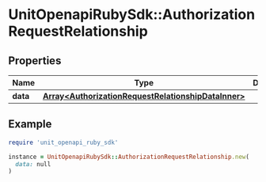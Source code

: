 # UnitOpenapiRubySdk::AuthorizationRequestRelationship

## Properties

| Name | Type | Description | Notes |
| ---- | ---- | ----------- | ----- |
| **data** | [**Array&lt;AuthorizationRequestRelationshipDataInner&gt;**](AuthorizationRequestRelationshipDataInner.md) |  | [optional] |

## Example

```ruby
require 'unit_openapi_ruby_sdk'

instance = UnitOpenapiRubySdk::AuthorizationRequestRelationship.new(
  data: null
)
```

